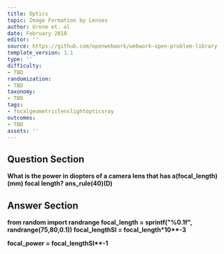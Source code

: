 ```yaml
---
title: Optics
topic: Image Formation by Lenses
author: Urone et. al
date: February 2018
editor: ''
source: https://github.com/openwebwork/webwork-open-problem-library
template_version: 1.1
type: ''
difficulty:
- TBD
randomization:
- TBD
taxonomy:
- TBD
tags:
- focalgeometriclenslightopticsray
outcomes:
- TBD
assets: ''
---
```


## Question Section 

<b>
What is the power in diopters of a camera lens that has a(focal_length)(mm) focal length?
ans_rule(40)(D)



## Answer Section

from random import randrange
focal_length = sprintf("%0.1f", randrange(75,80,0.1))
focal_lengthSI = focal_length*10**-3

focal_power = focal_lengthSI**-1